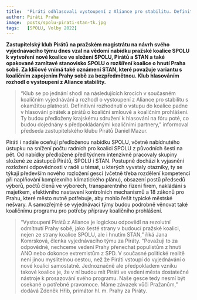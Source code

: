 ```yaml
---
title:  "Piráti odhlasovali vystoupení z Aliance pro stabilitu. Definitivně o vstupu do koalice rozhodne pražská členská základna na fóru"
author: Piráti Praha
image:  posts/spolu-pirati-stan-tk.jpg
tags:   [SPOLU, Volby 2022]
---
```


**Zastupitelský klub Pirátů na pražském magistrátu na návrh svého vyjednávacího týmu dnes vzal na vědomí nabídku pražské koalice SPOLU k vytvoření nové koalice ve složení SPOLU, Pirátů a STAN a také opakované zamítavé stanovisko SPOLU o rozšíření koalice o hnutí Praha sobě. Za klíčové vnímá také oznámení STAN, které považuje variantu s koaličním zapojením Prahy sobě za bezpředmětnou. Klub hlasováním rozhodl o vystoupení z Aliance stability.**

>“Klub se po jednání shodl na následujících krocích v současném koaličním vyjednávání a rozhodl o vystoupení z Aliance pro stabilitu s okamžitou platností. Definitivní rozhodnutí o vstupu do koalice padne v hlasování pirátek a pirátů o koaliční smlouvě a koaličním prohlášení. Ty budou předloženy krajskému sdružení k hlasování na fóru poté, co budou dojednány s předpokládanými koaličními partnery,” informoval předseda zastupitelského klubu Pirátů Daniel Mazur.

Piráti i nadále oceňují předloženou nabídku SPOLU, včetně nabídnutého ústupku na snížení počtu radních pro koalici SPOLU z původních šesti na pět. Od nabídky předložené před týdnem intenzivně pracovaly skupiny složené ze zástupců Pirátů, SPOLU i STAN. Postupně dochází k vyjasnění rozložení odpovědnosti v radě u témat, u kterých vyvstaly otazníky, ty se týkají především nového rozložení gescí (včetně třeba rozdělení kompetencí při naplňování komplexního klimatického plánu), obsazení postů předsedů výborů, počtů členů ve výborech, transparentního řízení firem, nakládání s majetkem, efektivního nastavení kontrolních mechanismů a 18 zákonů pro Prahu, které město nutně potřebuje, aby mohlo řešit typické městské nešvary. A samozřejmě se vyjednávací týmy budou podrobně věnovat také koaličnímu programu pro potřeby přípravy koaličního prohlášení. 

>“Vystoupení Pirátů z Aliance je logickou odpovědí na rezolutní odmítnutí Prahy sobě, jako šesté strany v budoucí pražské koalici, nejen ze strany koalice SPOLU, ale i hnutím STAN,” říká Jana Komrsková, členka vyjednávacího týmu za Piráty. “Považuji to za odpovědné, nechceme vedení Prahy přenechat populistům z hnutí ANO nebo dokonce extremistům z SPD. V současné politické realitě není jinou myslitelnou cestou, než že Piráti vstoupí do vyjednávání o nové koalici samostatně. Jednoznačně ale předpokladem vzniku takové koalice je, že v ní budou mít Piráti ve vedení města dostatečné nástroje k prosazování svého programu. Naše gesce tedy nesmí být osekané o potřebné pravomoce. Máme závazek vůči Pražanům,” dodává Zdeněk Hřib, primátor hl. m. Prahy za Piráty. 